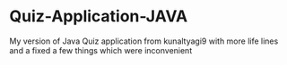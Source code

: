 # Quiz-Application-JAVA
My version of Java Quiz application from kunaltyagi9 with more life lines and a fixed a few things which were inconvenient
